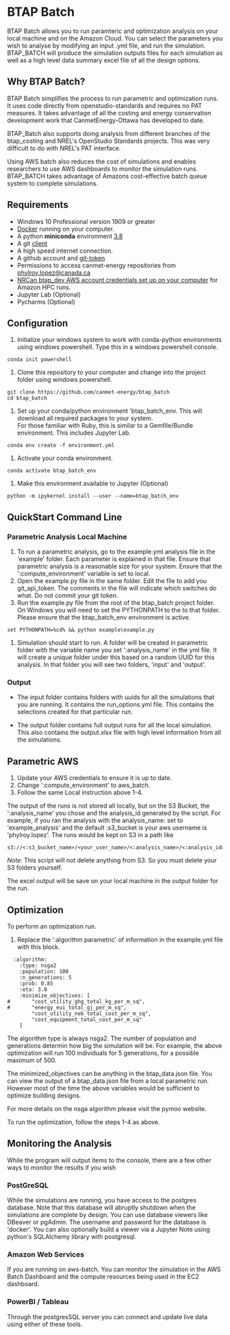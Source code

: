 # BTAP Batch
BTAP Batch allows you to run paramteric and optimization analysis on your local machine and on the Amazon Cloud. You can
select the parameters you wish to analyse by modifying an input .yml file, and run the simulation.  BTAP_BATCH will produce the 
simulation outputs files for each simulation as well as a high level data summary excel file of all the design options.  

## Why BTAP Batch?
BTAP Batch simplifies the process to run parametric and optimization runs. It uses code directly from 
openstudio-standards and requires no PAT measures. It takes advantage of all the costing and energy conservation development work
that CanmetEnergy-Ottawa has developed to date. 

BTAP_Batch also supports doing analysis from different branches of the btap_costing and NREL's OpenStudio Standards projects. This 
was very difficult to do with NREL's PAT interface.

Using AWS batch also reduces the cost of simulations and enables researchers to use AWS dashboards to monitor the simulation runs. BTAP_BATCH
takes advantage of Amazons cost-effective batch queue system to complete simulations. 
 
## Requirements
* Windows 10 Professional version 1909 or greater
* [Docker](https://docs.docker.com/docker-for-windows/install/) running on your computer.
* A python **miniconda** environment [3.8](https://docs.conda.io/en/latest/miniconda.html)
* A git [client](https://git-scm.com/downloads)
* A high speed internet connection.
* A github account and [git-token](https://docs.github.com/en/github/authenticating-to-github/creating-a-personal-access-token)
* Permissions to access canmet-energy repositories from phylroy.lopez@canada.ca
* [NRCan btap_dev AWS account credentials set up on your computer](https://docs.aws.amazon.com/cli/latest/userguide/cli-configure-files.html) for Amazon HPC runs. 
* Jupyter Lab (Optional)
* Pycharms (Optional)

## Configuration
1. Initialize your windows system to work with conda-python environments using windows powershell. Type this in a windows 
powershell console.
```
conda init powershell
```
1. Clone this repository to your computer and change into the project folder using windows powershell.
```
git clone https://github.com/canmet-energy/btap_batch
cd btap_batch
```
1. Set up your conda/python environment 'btap_batch_env. This will download all required packages to your system.  
For those familiar with Ruby, this is similar to a Gemfile/Bundle environment. This includes Jupyter Lab. 
```
conda env create -f environment.yml
```
1. Activate your conda environment. 
```
conda activate btap_batch_env
```
1. Make this environment available to Jupyter (Optional)
```
python -m ipykernel install --user --name=btap_batch_env
```
## QuickStart Command Line 
### Parametric Analysis Local Machine
1. To run a parametric analysis, go to the example.yml analysis file in the 'example' folder. Each 
parameter is explained in that file. Ensure that parametric analysis is a reasonable size for your system. Ensure that 
the ':compute_environment' variable is set to local. 
1. Open the example.py file in the same folder. Edit the file to add you git_api_token. The comments in the file will
indicate which switches do what. Do not commit your git token. 
1. Run the example.py file from the root of the btap_batch project folder. On Windows you will need to set the 
PYTHONPATH to the to that folder. Please ensure that the btap_batch_env environment is active. 
```
set PYTHONPATH=%cd% && python example\example.py
```
1. Simulation should start to run. A folder will be created in parametric folder with the variable name you set 
':analysis_name' in the yml file. It will create a unique folder under this based on a random UUID for this analysis. In 
that folder you will see two folders, 'input' and 'output'. 

### Output
* The input folder contains folders with uuids for all the simulations that you are running. It contains the 
run_options.yml file. This contains the selections created for that particular run. 

* The output folder contains full output runs for all the local simulation. This also contains the output.xlsx file 
with high level information from all the simulations. 

## Parametric AWS
1. Update your AWS credentials to ensure it is up to date. 
1. Change ':compute_environment' to aws_batch.
1. Follow the same Local instruction above 1-4. 

The output of the runs is not stored all locally, but on the S3 Bucket,  the ':analysis_name' you chose and the analysis_id 
generated by the script. For example, if you ran the analysis with the analysis_name: set to 'example_analysis' and the default 
:s3_bucket is your aws username is 'phylroy.lopez'. The runs would be kept on S3 in a path like
```
s3://<:s3_bucket_name>/<your_user_name>/<:analysis_name>/<:analysis_id>/
```
*Note*: This script will not delete anything from S3. So you must delete your S3 folders yourself.

The excel output will be save on your local machine in the output folder for the run. 

## Optimization
To perform an optimization run. 
1. Replace the ':algorithm parametric' of information in the example.yml file with this block.
```
  :algorithm:
    :type: nsga2 
    :population: 100
    :n_generations: 5
    :prob: 0.85
    :eta: 3.0
    :minimize_objectives: [
#       "cost_utility_ghg_total_kg_per_m_sq",
#       "energy_eui_total_gj_per_m_sq",
        "cost_utility_neb_total_cost_per_m_sq",
        "cost_equipment_total_cost_per_m_sq"
    ]
```
The algorithm type is always nsga2. The number of population and generations determin how big the simulation will be. 
For example,  the above optimization will run 100 individuals for 5 generations, for a possible maximum of 500. 

The minimized_objectives can be anything in the btap_data.json file. You can view the output of a btap_data.json file 
from a local parametric run. However most of the time the above variables would be sufficient to optimize building designs.

For more details on the nsga algorithm please visit the pymoo website. 

To run the optimization, follow the steps 1-4 as above. 

## Monitoring the Analysis
While the program will output items to the console, there are a few other ways to monitor the results if you wish 

### PostGreSQL 
While the simulations are running, you have access to the postgres database. Note that this database will abruptly shutdown when 
the simulations are complete by design. You can use database viewers like DBeaver or pgAdmin. The username and password for the 
database is 'docker'. You can also optionally build a viewer via a Jupyter Note using python's SQLAlchemy library with postgresql. 

### Amazon Web Services
If you are running on aws-batch. You can monitor the simulation in the AWS Batch Dashboard and the compute resources 
being used in the EC2 dashboard. 

### PowerBI / Tableau
Through the postgresSQL server you can connect and update live data using either of these tools. 

